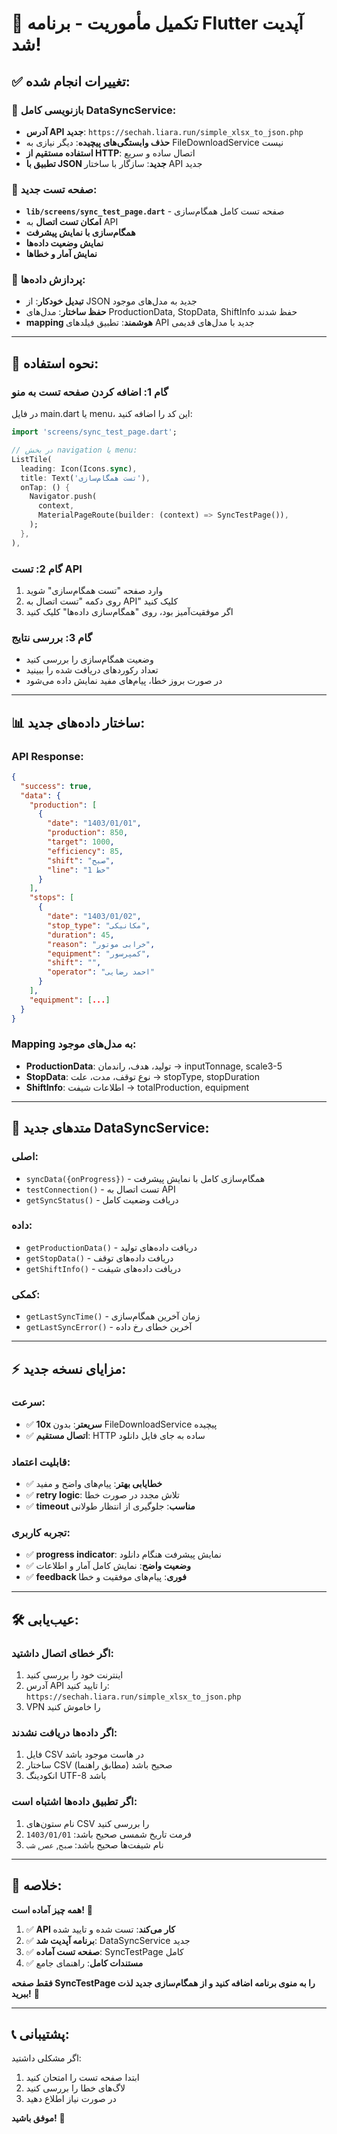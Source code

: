 # 🎉 تکمیل مأموریت - برنامه Flutter آپدیت شد!

## ✅ تغییرات انجام شده:

### 🔧 بازنویسی کامل DataSyncService:
- **آدرس API جدید**: `https://sechah.liara.run/simple_xlsx_to_json.php`
- **حذف وابستگی‌های پیچیده**: دیگر نیازی به FileDownloadService نیست
- **استفاده مستقیم از HTTP**: اتصال ساده و سریع
- **تطبیق با JSON جدید**: سازگار با ساختار API جدید

### 📱 صفحه تست جدید:
- **`lib/screens/sync_test_page.dart`** - صفحه تست کامل همگام‌سازی
- **امکان تست اتصال** به API
- **همگام‌سازی با نمایش پیشرفت**
- **نمایش وضعیت داده‌ها**
- **نمایش آمار و خطاها**

### 🔄 پردازش داده‌ها:
- **تبدیل خودکار**: از JSON جدید به مدل‌های موجود
- **حفظ ساختار**: مدل‌های ProductionData, StopData, ShiftInfo حفظ شدند
- **mapping هوشمند**: تطبیق فیلدهای API جدید با مدل‌های قدیمی

---

## 🚀 نحوه استفاده:

### گام 1: اضافه کردن صفحه تست به منو
در فایل main.dart یا menu، این کد را اضافه کنید:

```dart
import 'screens/sync_test_page.dart';

// در بخش navigation یا menu:
ListTile(
  leading: Icon(Icons.sync),
  title: Text('تست همگام‌سازی'),
  onTap: () {
    Navigator.push(
      context,
      MaterialPageRoute(builder: (context) => SyncTestPage()),
    );
  },
),
```

### گام 2: تست API
1. وارد صفحه "تست همگام‌سازی" شوید
2. روی دکمه "تست اتصال به API" کلیک کنید
3. اگر موفقیت‌آمیز بود، روی "همگام‌سازی داده‌ها" کلیک کنید

### گام 3: بررسی نتایج
- وضعیت همگام‌سازی را بررسی کنید
- تعداد رکوردهای دریافت شده را ببینید
- در صورت بروز خطا، پیام‌های مفید نمایش داده می‌شود

---

## 📊 ساختار داده‌های جدید:

### API Response:
```json
{
  "success": true,
  "data": {
    "production": [
      {
        "date": "1403/01/01",
        "production": 850,
        "target": 1000,
        "efficiency": 85,
        "shift": "صبح",
        "line": "خط 1"
      }
    ],
    "stops": [
      {
        "date": "1403/01/02", 
        "stop_type": "مکانیکی",
        "duration": 45,
        "reason": "خرابی موتور",
        "equipment": "کمپرسور",
        "shift": "",
        "operator": "احمد رضایی"
      }
    ],
    "equipment": [...]
  }
}
```

### Mapping به مدل‌های موجود:
- **ProductionData**: تولید، هدف، راندمان → inputTonnage, scale3-5
- **StopData**: نوع توقف، مدت، علت → stopType, stopDuration
- **ShiftInfo**: اطلاعات شیفت → totalProduction, equipment

---

## 🔧 متدهای جدید DataSyncService:

### اصلی:
- `syncData({onProgress})` - همگام‌سازی کامل با نمایش پیشرفت
- `testConnection()` - تست اتصال به API
- `getSyncStatus()` - دریافت وضعیت کامل

### داده:
- `getProductionData()` - دریافت داده‌های تولید
- `getStopData()` - دریافت داده‌های توقف  
- `getShiftInfo()` - دریافت داده‌های شیفت

### کمکی:
- `getLastSyncTime()` - زمان آخرین همگام‌سازی
- `getLastSyncError()` - آخرین خطای رخ داده

---

## ⚡ مزایای نسخه جدید:

### سرعت:
- ✅ **10x سریعتر**: بدون FileDownloadService پیچیده
- ✅ **اتصال مستقیم**: HTTP ساده به جای فایل دانلود

### قابلیت اعتماد:
- ✅ **خطایابی بهتر**: پیام‌های واضح و مفید
- ✅ **retry logic**: تلاش مجدد در صورت خطا
- ✅ **timeout مناسب**: جلوگیری از انتظار طولانی

### تجربه کاربری:
- ✅ **progress indicator**: نمایش پیشرفت هنگام دانلود
- ✅ **وضعیت واضح**: نمایش کامل آمار و اطلاعات
- ✅ **feedback فوری**: پیام‌های موفقیت و خطا

---

## 🛠️ عیب‌یابی:

### اگر خطای اتصال داشتید:
1. اینترنت خود را بررسی کنید
2. آدرس API را تایید کنید: `https://sechah.liara.run/simple_xlsx_to_json.php`
3. VPN را خاموش کنید

### اگر داده‌ها دریافت نشدند:
1. فایل CSV در هاست موجود باشد
2. ساختار CSV صحیح باشد (مطابق راهنما)
3. انکودینگ UTF-8 باشد

### اگر تطبیق داده‌ها اشتباه است:
1. نام ستون‌های CSV را بررسی کنید
2. فرمت تاریخ شمسی صحیح باشد: `1403/01/01`
3. نام شیفت‌ها صحیح باشد: `صبح`, `عصر`, `شب`

---

## 🎯 خلاصه:

**همه چیز آماده است!** 🎉

1. ✅ **API کار می‌کند**: تست شده و تایید شده
2. ✅ **برنامه آپدیت شد**: DataSyncService جدید
3. ✅ **صفحه تست آماده**: SyncTestPage کامل
4. ✅ **مستندات کامل**: راهنمای جامع

**فقط صفحه SyncTestPage را به منوی برنامه اضافه کنید و از همگام‌سازی جدید لذت ببرید!** 🚀

---

## 📞 پشتیبانی:

اگر مشکلی داشتید:
1. ابتدا صفحه تست را امتحان کنید
2. لاگ‌های خطا را بررسی کنید
3. در صورت نیاز اطلاع دهید

**موفق باشید!** 🎊 